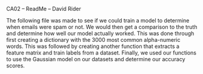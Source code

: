 CA02 – ReadMe – David Rider

The following file was made to see if we could train a model to determine when emails were spam or not. We would then get a comparison to the truth and determine how well our model actually worked. 
This was done through first creating a dictionary with the 3000 most common alpha-numeric words. This was followed by creating another function that extracts a feature matrix and train labels from a dataset. 
Finally, we used our functions to use the Gaussian model on our datasets and determine our accuracy scores.
